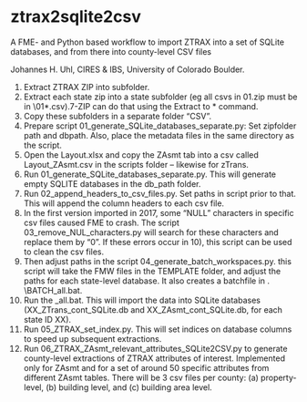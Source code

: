 # ztrax2sqlite2csv
A FME- and Python based workflow to import ZTRAX into a set of SQLite databases, and from there into county-level CSV files

Johannes H. Uhl, CIRES & IBS, University of Colorado Boulder.

1)	Extract ZTRAX ZIP into subfolder.
2)	Extract each state zip into a state subfolder (eg all csvs in 01.zip must be in \01\*.csv).7-ZIP can do that using the Extract to * command.
3)	Copy these subfolders in a separate folder “CSV”.
4)	Prepare script 01_generate_SQLite_databases_separate.py: Set zipfolder path and dbpath. Also, place the metadata files in the same directory as the script.
5)	Open the Layout.xlsx and copy the ZAsmt tab into a csv called Layout_ZAsmt.csv in the scripts folder – likewise for zTrans.
6)	Run 01_generate_SQLite_databases_separate.py. This will generate empty SQLITE databases in the db_path folder.
7)	Run 02_append_headers_to_csv_files.py. Set paths in script prior to that. This will append the column headers to each csv file. 
8)	In the first version imported in 2017, some “NULL” characters in specific csv files caused FME to crash. The script 03_remove_NUL_characters.py will search for these characters and replace them by “0”. If these errors occur in 10), this script can be used to clean the csv files.
9)	Then adjust paths in the script 04_generate_batch_workspaces.py. this script will take the FMW files in the TEMPLATE folder, and adjust the paths for each state-level database. It also creates a batchfile in . \BATCH\_all.bat.
10)	Run the _all.bat. This will import the data into SQLite databases (XX_ZTrans_cont_SQLite.db and XX_ZAsmt_cont_SQLite.db, for each state ID XX).
11)	Run 05_ZTRAX_set_index.py. This will set indices on database columns to speed up subsequent extractions.
12)	Run 06_ZTRAX_ZAsmt_relevant_attributes_SQLite2CSV.py to generate county-level extractions of ZTRAX attributes of interest. Implemented only for ZAsmt and for a set of around 50 specific attributes from different ZAsmt tables. There will be 3 csv files per county: (a) property-level, (b) building level, and (c) building area level.
